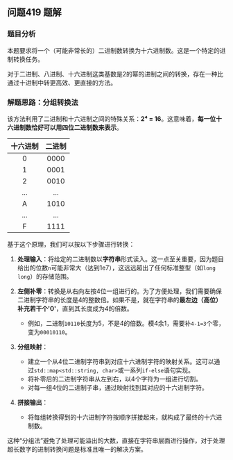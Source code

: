 ## 问题419 题解

### 题目分析

本题要求将一个（可能非常长的）二进制数转换为十六进制数。这是一个特定的进制转换任务。

对于二进制、八进制、十六进制这类基数是2的幂的进制之间的转换，存在一种比通过十进制中转更高效、更直接的方法。

### 解题思路：分组转换法

该方法利用了二进制和十六进制之间的特殊关系：**2⁴ = 16**。这意味着，**每一位十六进制数恰好可以用四位二进制数来表示**。

| 十六进制 | 二进制 |
|:---:|:---:|
| 0 | 0000 |
| 1 | 0001 |
| 2 | 0010 |
| ... | ... |
| A | 1010 |
| ... | ... |
| F | 1111 |

基于这个原理，我们可以按以下步骤进行转换：

1.  **处理输入**：将给定的二进制数以**字符串**形式读入。这一点至关重要，因为题目给出的位数`n`可能非常大（达到1e7），这远远超出了任何标准整型（如`long long`）的存储范围。

2.  **左侧补零**：转换是从右向左按4位一组进行的。为了方便处理，我们需要确保二进制字符串的长度是4的整数倍。如果不是，就在字符串的**最左边（高位）补充若干个'0'**，直到其长度成为4的倍数。
    -   例如，二进制`10110`长度为5，不是4的倍数。模4余1，需要补`4-1=3`个零，变为`00010110`。

3.  **分组映射**：
    -   建立一个从4位二进制字符串到对应十六进制字符的映射关系。这可以通过`std::map<std::string, char>`或一系列`if-else`语句实现。
    -   将补零后的二进制字符串从左到右，以4个字符为一组进行切割。
    -   对每一组4位的二进制子串，通过映射找到其对应的十六进制字符。

4.  **拼接输出**：
    -   将每组转换得到的十六进制字符按顺序拼接起来，就构成了最终的十六进制数。

这种“分组法”避免了处理可能溢出的大数，直接在字符串层面进行操作，对于处理超长数字的进制转换问题是标准且唯一的解决方案。
